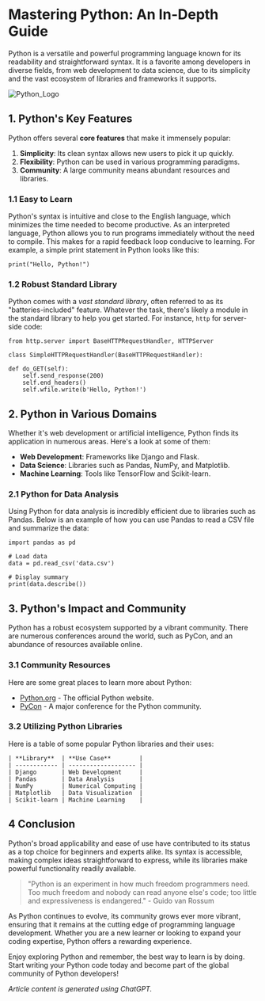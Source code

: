 
# Mastering Python: An In-Depth Guide


Python is a versatile and powerful programming language known for its readability and straightforward syntax. It is a favorite among developers in diverse fields, from web development to data science, due to its simplicity and the vast ecosystem of libraries and frameworks it supports.

![Python_Logo](https://www.python.org/static/img/python-logo@2x.png)

## 1. Python's Key Features


Python offers several **core features** that make it immensely popular:

1. **Simplicity**: Its clean syntax allows new users to pick it up quickly.
2. **Flexibility**: Python can be used in various programming paradigms.
3. **Community**: A large community means abundant resources and libraries.

### 1.1 Easy to Learn

Python's syntax is intuitive and close to the English language, which minimizes the time needed to become productive. As an interpreted language, Python allows you to run programs immediately without the need to compile. This makes for a rapid feedback loop conducive to learning. For example, a simple print statement in Python looks like this:

    print("Hello, Python!")

### 1.2 Robust Standard Library

Python comes with a *vast standard library*, often referred to as its "batteries-included" feature. Whatever the task, there's likely a module in the standard library to help you get started. For instance, `http` for server-side code:

    from http.server import BaseHTTPRequestHandler, HTTPServer

    class SimpleHTTPRequestHandler(BaseHTTPRequestHandler):

    def do_GET(self):
        self.send_response(200)
        self.end_headers()
        self.wfile.write(b'Hello, Python!')

## 2. Python in Various Domains


Whether it's web development or artificial intelligence, Python finds its application in numerous areas. Here's a look at some of them:

* **Web Development**: Frameworks like Django and Flask.
* **Data Science**: Libraries such as Pandas, NumPy, and Matplotlib.
* **Machine Learning**: Tools like TensorFlow and Scikit-learn.

### 2.1 Python for Data Analysis

Using Python for data analysis is incredibly efficient due to libraries such as Pandas. Below is an example of how you can use Pandas to read a CSV file and summarize the data:

    import pandas as pd
    
    # Load data
    data = pd.read_csv('data.csv')
    
    # Display summary
    print(data.describe())

## 3. Python's Impact and Community


Python has a robust ecosystem supported by a vibrant community. There are numerous conferences around the world, such as PyCon, and an abundance of resources available online. 

### 3.1 Community Resources

Here are some great places to learn more about Python:

* [Python.org](https://www.python.org/) - The official Python website.
* [PyCon](https://pycon.org/) - A major conference for the Python community. 

### 3.2 Utilizing Python Libraries

Here is a table of some popular Python libraries and their uses:

    | **Library**  | **Use Case**        |
    | ------------ | ------------------- |
    | Django       | Web Development     |
    | Pandas       | Data Analysis       |
    | NumPy        | Numerical Computing |
    | Matplotlib   | Data Visualization  |
    | Scikit-learn | Machine Learning    |

## 4 Conclusion


Python's broad applicability and ease of use have contributed to its status as a top choice for beginners and experts alike. Its syntax is accessible, making complex ideas straightforward to express, while its libraries make powerful functionality readily available.

> "Python is an experiment in how much freedom programmers need. Too much freedom and nobody can read anyone else's code; too little and expressiveness is endangered." - Guido van Rossum

As Python continues to evolve, its community grows ever more vibrant, ensuring that it remains at the cutting edge of programming language development. Whether you are a new learner or looking to expand your coding expertise, Python offers a rewarding experience.

Enjoy exploring Python and remember, the best way to learn is by doing. Start writing your Python code today and become part of the global community of Python developers!

*Article content is generated using ChatGPT.*